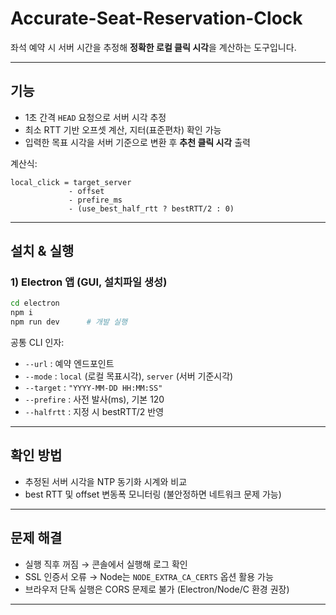 # Accurate-Seat-Reservation-Clock

좌석 예약 시 서버 시간을 추정해 **정확한 로컬 클릭 시각**을 계산하는 도구입니다.

---

## 기능

* 1초 간격 `HEAD` 요청으로 서버 시각 추정
* 최소 RTT 기반 오프셋 계산, 지터(표준편차) 확인 가능
* 입력한 목표 시각을 서버 기준으로 변환 후 **추천 클릭 시각** 출력

계산식:

```
local_click = target_server
             - offset
             - prefire_ms
             - (use_best_half_rtt ? bestRTT/2 : 0)
```

---

## 설치 & 실행

### 1) Electron 앱 (GUI, 설치파일 생성)

```bash
cd electron
npm i
npm run dev      # 개발 실행
```

공통 CLI 인자:

* `--url` : 예약 엔드포인트
* `--mode` : `local` (로컬 목표시각), `server` (서버 기준시각)
* `--target` : `"YYYY-MM-DD HH:MM:SS"`
* `--prefire` : 사전 발사(ms), 기본 120
* `--halfrtt` : 지정 시 bestRTT/2 반영

---

## 확인 방법

* 추정된 서버 시각을 NTP 동기화 시계와 비교
* best RTT 및 offset 변동폭 모니터링 (불안정하면 네트워크 문제 가능)

---

## 문제 해결

* 실행 직후 꺼짐 → 콘솔에서 실행해 로그 확인
* SSL 인증서 오류 → Node는 `NODE_EXTRA_CA_CERTS` 옵션 활용 가능
* 브라우저 단독 실행은 CORS 문제로 불가 (Electron/Node/C 환경 권장)

---
